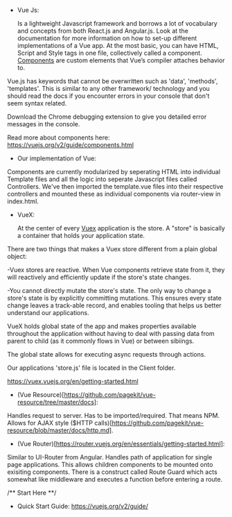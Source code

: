 - Vue Js:

  Is a lightweight Javascript framework and borrows a lot of vocabulary and concepts from both React.js and Angular.js. Look at the 
documentation for more information on how to set-up different implementations of a Vue app.
  At the most basic, you can have HTML, Script and Style tags in one file, collectively called a component. 
[Components](https://vuejs.org/v2/guide/components.html) are custom elements that Vue’s compiler attaches behavior to.

Vue.js has keywords that cannot be overwritten such as 'data', 'methods', 'templates'. This is similar to any other framework/ technology and you should read the docs if you encounter errors in your console that don't seem syntax related. 

Download the Chrome debugging extension to give you detailed error messages in the console. 

Read more about components here:
https://vuejs.org/v2/guide/components.html

- Our implementation of Vue:

Components are currently modularized by seperating HTML into individual Template files and all the logic into seperate Javascript files called Controllers.
We've then imported the template.vue files into their respective controllers and mounted these as individual components via router-view in index.html. 


- VueX:

  At the center of every [Vuex](https://vuex.vuejs.org/en/getting-started.html) application is the store. A "store" is basically a container that holds your application state.

There are two things that makes a Vuex store different from a plain global object:

-Vuex stores are reactive. When Vue components retrieve state from it, they will reactively and efficiently update if the store's state changes.

-You cannot directly mutate the store's state. The only way to change a store's state is by explicitly committing mutations.
This ensures every state change leaves a track-able record, and enables tooling that helps us better understand our applications.

 VueX holds global state of the app and makes properties available throughout the application without having to deal with
passing data from parent to child (as it commonly flows in Vue) or between sibiings.

The global state allows for executing async requests through actions.

Our applications 'store.js' file is located in the Client folder.

https://vuex.vuejs.org/en/getting-started.html

- (Vue Resource)[https://github.com/pagekit/vue-resource/tree/master/docs]:

Handles request to server.
Has to be imported/required. That means NPM.
Allows for AJAX style ($HTTP calls)[https://github.com/pagekit/vue-resource/blob/master/docs/http.md].


- (Vue Router)[https://router.vuejs.org/en/essentials/getting-started.html]:

Similar to UI-Router from Angular. Handles path of application for single page applications. This allows children components to be mounted onto exisiting components.
There is a construct called Route Guard which acts somewhat like middleware and executes a function before entering a route.



/** Start Here **/

- Quick Start Guide:
https://vuejs.org/v2/guide/